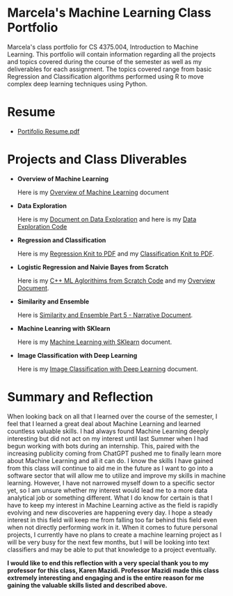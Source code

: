 # Marcela's Machine Learning Class Portfolio
Marcela's class portfolio for CS 4375.004, Introduction to Machine Learning. This portfolio will contain information regarding all the projects and topics covered during the course of the semester as well as my deliverables for each assignment. The topics covered range from basic Regression and Classification algorithms performed using R to move complex deep learning techniques using Python.

# Resume

* [Portifolio Resume.pdf](Portifolio_Resume.pdf)


# Projects and Class Dliverables

* **Overview of Machine Learning**

     Here is my [Overview of Machine Learning](OverviewOfMachineLearning.pdf) document


* **Data Exploration**
    
    Here is my [Document on Data Exploration](Data_Exploration.pdf) and here is my [Data Exploration Code](DataExploration.cpp)


* **Regression and Classification**
   
   Here is my [Regression Knit to PDF](Regression.pdf) and my [Classification Knit to PDF](Classification.pdf).


* **Logistic Regression and Naivie Bayes from Scratch**
    
    Here is my [C++ ML Aglorithims from Scratch Code](C++_Alg_From_Scratch.cpp) and my [Overview Document](C++MLAlgorithmsFromScratch.pdf).


* **Similarity and Ensemble**
    
    Here is [Similarity and Ensemble Part 5 - Narrative Document](Similarity_and_Ensemble-Part_5.pdf).


* **Machine Leanring with SKlearn**
    
    Here is my [Machine Learning with SKlearn](Machine_Leanrning_with_SKlearn.pdf) document.


* **Image Classification with Deep Learning**
   
   Here is my [Image Classification with Deep Learning](Image_Classification_with_DL.pdf) document.

# Summary and Reflection

When looking back on all that I learned over the course of the semester, I feel that I learned a great deal about Machine Learning and learned countless valuable skills. I had always found Machine Learning deeply interesting but did not act on my interest until last Summer when I had begun working with bots during an internship. This, paired with the increasing publicity coming from ChatGPT pushed me to finally learn more about Machine Learning and all it can do. 
I know the skills I have gained from this class will continue to aid me in the future as I want to go into a software sector that will allow me to utilize and improve my skills in machine learning. However, I have not narrowed myself down to a specific sector yet, so I am unsure whether my interest would lead me to a more data analytical job or something different. What I do know for certain is that I have to keep my interest in Machine Learning active as the field is rapidly evolving and new discoveries are happening every day. I hope a steady interest in this field will keep me from falling too far behind this field even when not directly performing work in it. 
When it comes to future personal projects, I currently have no plans to create a machine learning project as I will be very busy for the next few months, but I will be looking into text classifiers and may be able to put that knowledge to a project eventually.


**I would like to end this reflection with a very special thank you to my professor for this class, Karen Mazidi. Professor Mazidi made this class extremely interesting and engaging and is the entire reason for me gaining the valuable skills listed and described above.**


